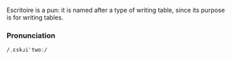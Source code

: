 Escritoire is a pun: it is named after a type of writing table, since its purpose is for writing tables.

### Pronunciation
`/ˌɛskɹiˈtwɑː/`
